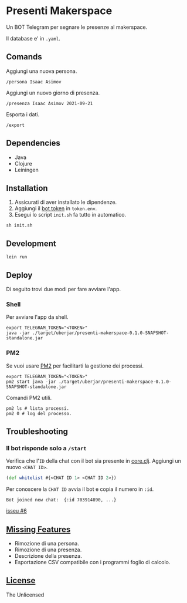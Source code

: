 # Presenti Makerspace

Un BOT Telegram per segnare le presenze al makerspace.

Il database e' in `.yaml`.

## Comands

Aggiungi una nuova persona.

```
/persona Isaac Asimov
```

Aggiungi un nuovo giorno di presenza.

```
/presenza Isaac Asimov 2021-09-21
```

Esporta i dati.

```
/export
```

## Dependencies

- Java
- Clojure
- Leiningen

## Installation

1. Assicurati di aver installato le dipendenze.
1. Aggiungi il [bot token](https://core.telegram.org/bots) in `token.env`.
1. Esegui lo script `init.sh` fa tutto in automatico.

``` shell
sh init.sh
```

## Development

``` shell
lein run
```

## Deploy

Di seguito trovi due modi per fare avviare l'app.

### Shell

Per avviare l'app da shell.

``` shell
export TELEGRAM_TOKEN="<TOKEN>"
java -jar ./target/uberjar/presenti-makerspace-0.1.0-SNAPSHOT-standalone.jar
```

### PM2

Se vuoi usare [PM2](https://pm2.keymetrics.io/docs/usage/quick-start/) per facilitarti la gestione dei processi.

```shell
export TELEGRAM_TOKEN="<TOKEN>"
pm2 start java -jar ./target/uberjar/presenti-makerspace-0.1.0-SNAPSHOT-standalone.jar
```

Comandi PM2 utili.

```shell
pm2 ls # lista processi.
pm2 0 # log del processo.
```

## Troubleshooting

### Il bot risponde solo a `/start`

Verifica che l'`ID` della chat con il bot sia presente in [core.clj](./src/presenti_makerspace/core.clj). Aggiungi un nuovo `<CHAT ID>`.

```clojure
(def whitelist #{<CHAT ID 1> <CHAT ID 2>})
```

Per conoscere la `CHAT ID` avvia il bot e copia il numero in `:id`.

```
Bot joined new chat:  {:id 703914890, ...}
```

[isseu #6](https://gitlab.com/pdpfsug/proj/presenti-makerspace/-/issues/6)

## [Missing Features](https://gitlab.com/pdpfsug/proj/presenti-makerspace/-/issues?label_name%5B%5D=feature-request)

- Rimozione di una persona.
- Rimozione di una presenza.
- Descrizione della presenza.
- Esportazione CSV compatibile con i programmi foglio di calcolo.

## [License](./LICENSE)

The Unlicensed
